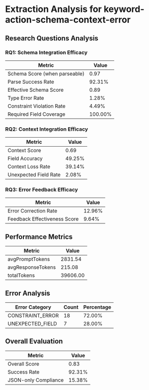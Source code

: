 # Extraction Analysis for keyword-action-schema-context-error

## Research Questions Analysis

### RQ1: Schema Integration Efficacy

| Metric | Value |
|--------|-------|
| Schema Score (when parseable) | 0.97 |
| Parse Success Rate | 92.31% |
| Effective Schema Score | 0.89 |
| Type Error Rate | 1.28% |
| Constraint Violation Rate | 4.49% |
| Required Field Coverage | 100.00% |

### RQ2: Context Integration Efficacy

| Metric | Value |
|--------|-------|
| Context Score | 0.69 |
| Field Accuracy | 49.25% |
| Context Loss Rate | 39.14% |
| Unexpected Field Rate | 2.08% |

### RQ3: Error Feedback Efficacy

| Metric | Value |
|--------|-------|
| Error Correction Rate | 12.96% |
| Feedback Effectiveness Score | 9.64% |

## Performance Metrics

| Metric | Value |
|--------|-------|
| avgPromptTokens | 2831.54 |
| avgResponseTokens | 215.08 |
| totalTokens | 39606.00 |

## Error Analysis

| Error Category | Count | Percentage |
|---------------|-------|------------|
| CONSTRAINT_ERROR | 18 | 72.00% |
| UNEXPECTED_FIELD | 7 | 28.00% |

## Overall Evaluation

| Metric | Value |
|--------|-------|
| Overall Score | 0.83 |
| Success Rate | 92.31% |
| JSON-only Compliance | 15.38% |
